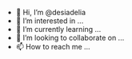 - 👋 Hi, I’m @desiadelia
- 👀 I’m interested in ...
- 🌱 I’m currently learning ...
- 💞️ I’m looking to collaborate on ...
- 📫 How to reach me ...

<!---
desiadelia/desiadelia is a ✨ special ✨ repository because its `README.md` (this file) appears on your GitHub profile.
You can click the Preview link to take a look at your changes.
--->

